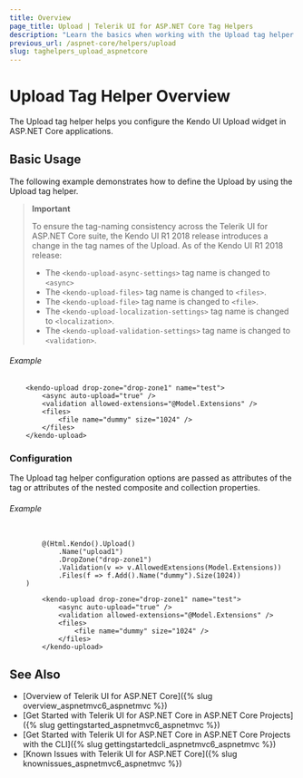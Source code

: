 ```yaml
---
title: Overview
page_title: Upload | Telerik UI for ASP.NET Core Tag Helpers
description: "Learn the basics when working with the Upload tag helper for ASP.NET Core (MVC 6 or ASP.NET Core MVC)."
previous_url: /aspnet-core/helpers/upload
slug: taghelpers_upload_aspnetcore
---
```


# Upload Tag Helper Overview

The Upload tag helper helps you configure the Kendo UI Upload widget in ASP.NET Core applications.

## Basic Usage

The following example demonstrates how to define the Upload by using the Upload tag helper.

> **Important**
>
> To ensure the tag-naming consistency across the Telerik UI for ASP.NET Core suite, the Kendo UI R1 2018 release introduces a change in the tag names of the Upload. As of the Kendo UI R1 2018 release:
> * The `<kendo-upload-async-settings>` tag name is changed to `<async>`
> * The `<kendo-upload-files>` tag name is changed to `<files>`.
> * The `<kendo-upload-file>` tag name is changed to `<file>`.
> * The `<kendo-upload-localization-settings>` tag name is changed to `<localization>`.
> * The `<kendo-upload-validation-settings>` tag name is changed to `<validation>`.

###### Example

        <kendo-upload drop-zone="drop-zone1" name="test">
            <async auto-upload="true" />
            <validation allowed-extensions="@Model.Extensions" />
            <files>
                <file name="dummy" size="1024" />
            </files>
        </kendo-upload>


### Configuration

The Upload tag helper configuration options are passed as attributes of the tag or attributes of the nested composite and collection properties.

###### Example

```tab-cshtml

        @(Html.Kendo().Upload()
            .Name("upload1")
            .DropZone("drop-zone1")
            .Validation(v => v.AllowedExtensions(Model.Extensions))
            .Files(f => f.Add().Name("dummy").Size(1024))
    )
```
```tab-tagHelper
        <kendo-upload drop-zone="drop-zone1" name="test">
            <async auto-upload="true" />
            <validation allowed-extensions="@Model.Extensions" />
            <files>
                <file name="dummy" size="1024" />
            </files>
        </kendo-upload>
```

## See Also

* [Overview of Telerik UI for ASP.NET Core]({% slug overview_aspnetmvc6_aspnetmvc %})
* [Get Started with Telerik UI for ASP.NET Core in ASP.NET Core Projects]({% slug gettingstarted_aspnetmvc6_aspnetmvc %})
* [Get Started with Telerik UI for ASP.NET Core in ASP.NET Core Projects with the CLI]({% slug gettingstartedcli_aspnetmvc6_aspnetmvc %})
* [Known Issues with Telerik UI for ASP.NET Core]({% slug knownissues_aspnetmvc6_aspnetmvc %})
